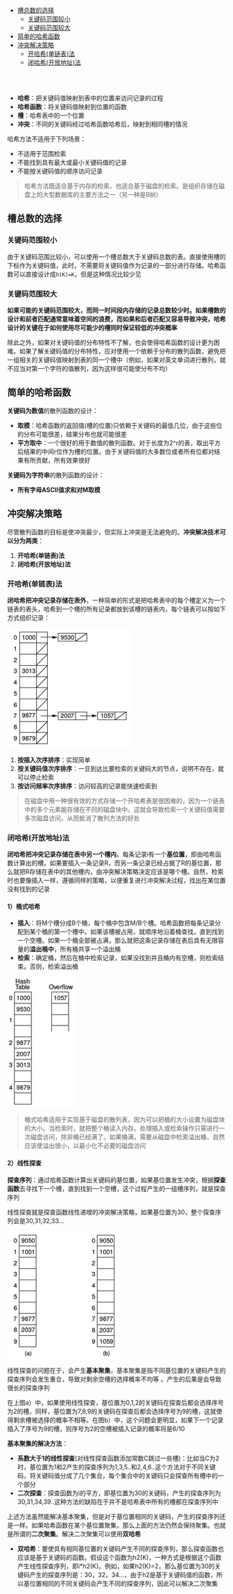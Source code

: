 * [槽总数的选择](#槽总数的选择)
    - [关键码范围较小](#关键码范围较小)
    - [关键码范围较大](#关键码范围较大)
* [简单的哈希函数](#简单的哈希函数)
* [冲突解决策略](#冲突解决策略)
    * [开哈希(单链表)法](#开哈希(单链表)法)
    * [闭哈希(开放地址)法](#闭哈希(开放地址)法)

<br>
<br>

* **哈希**：把关键码值映射到表中的位置来访问记录的过程
* **哈希函数**：将关键码值映射到位置的函数
* **槽**：哈希表中的一个位置
* **冲突**：不同的关键码经过哈希函数哈希后，映射到相同槽的情况

哈希方法不适用于下列场景：

* 不适用于范围检索
* 不能找到具有最大或最小关键码值的记录
* 不能按关键码值的顺序访问记录

>哈希方法既适合基于内存的检索，也适合基于磁盘的检索。是组织存储在磁盘上的大型数据库的主要方法之一（另一种是B树）

## 槽总数的选择

### 关键码范围较小

由于关键码范围比较小，可以使用一个槽总数大于关键码总数的表。直接使用槽的下标作为关键码值，此时，不需要将关键码值作为记录的一部分进行存储。哈希函数可以直接设计成```h(K)=K```，但是这种情况比较少见

### 关键码范围较大

**如果可能的关键码范围较大，而同一时间段内存储的记录总数较少时。如果槽数的设计和前者匹配通常意味着空间的浪费，而如果和后者匹配又容易导致冲突，哈希设计的关键在于如何使用尽可能少的槽同时保证较低的冲突概率**

除此之外，如果对关键码值的分布特性不了解，也会使得哈希函数的设计更为困难。如果了解关键码值的分布特性，应对使用一个依赖于分布的散列函数，避免把一组相关的关键码值映射到表的同一个槽中（例如，如果对英文单词进行散列，就不应当对第一个字符的值散列，因为这样很可能使分布不均）

## 简单的哈希函数

**关键码为数值**的散列函数的设计：

* **取模**：哈希函数的返回值(槽的位置)只依赖于关键码的最低几位，由于这些位的分布可能很差，结果分布也就可能很差
* **平方取中**：一个很好的用于数值的散列函数。对于长度为2^r的表，取出平方后结果的中间r位作为槽的位置。由于关键码值的大多数位或者所有位都对结果有所贡献，所有效果很好

**关键码为字符串**的散列函数的设计：

* **所有字母ASCII值求和对M取模**

## 冲突解决策略

尽管散列函数的目标是使冲突最少，但实际上冲突是无法避免的。**冲突解决技术可以分为两类**：

1. **开哈希(单链表)法**
2. **闭哈希(开放地址)法**

### 开哈希(单链表)法

**闭哈希把冲突记录存储在表外**，一种简单的形式是把哈希表中的每个槽定义为一个链表的表头，哈希到一个槽的所有记录都放到该槽的链表内，每个链表可以按如下方式组织记录：

![](../pic/al-hash-1.png)

1. **按插入次序排序**：实现简单
2. **按关键码值次序排序**：一旦到达比要检索的关键码大的节点，说明不存在，就可以停止检索
3. **按访问频率次序排序**：访问较高的记录能快速检索到

>在磁盘中用一种很有效的方式存储一个开哈希表是很困难的，因为一个链表中的多个元素能存储在不同的磁盘块中。这就会导致检索一个关键码值需要多次磁盘访问，从而抵消了散列方法的好处

### 闭哈希(开放地址)法

**闭哈希把冲突记录存储在表中另一个槽内**。每条记录i有一个**基位置**，即由哈希函数计算出的槽。如果要插入一条记录R，而另一条记录已经占据了R的基位置，那么就把R存储在表中的其他槽内，由冲突解决策略决定应该是哪个槽。自然，检索时也要像插入一样，遵循同样的策略，以便重复进行冲突解决过程，找出在某位置没有找到的记录

#### 1）桶式哈希

* **插入**：将M个槽分成B个桶，每个桶中包含M/B个槽。哈希函数把每条记录分配到某个桶的第一个槽中。如果该槽被占用，就顺序地沿着桶查找，直到找到一个空槽。如果一个桶全部被占满，那么就把这条记录存储在表后具有无限容量的**溢出桶中**，所有桶共享一个溢出桶
* **检索**：确定桶，然后在桶中检索记录，如果没找到并且桶内有空槽，则检索结束。否则，检索溢出桶

![](../pic/al-hash-3.png)

>桶式哈希适用于实现基于磁盘的散列表，因为可以把桶的大小设置为磁盘块的大小。当检索时，就把整个桶读入内存。处理插入或检索操作只需进行一次磁盘访问，除非桶已经满了。如果桶满，需要从磁盘中检索溢出桶，自然应该使溢出很小，以最小化不必要的磁盘访问

#### 2）线性探查

**探查序列**：通过哈希函数计算出关键码的基位置，如果基位置发生冲突，根据**探查函数**去寻找下一个槽，直到找到一个空槽，这个过程产生的一组槽序列，就是探查序列

线性探查就是探查函数线性递增的冲突解决策略，如果基位置为30，整个探查序列会是30,31,32,33...

![](../pic/al-hash-2.png)

线性探查的问题在于，会产生**基本聚集**，基本聚集是指不同基位置的关键码产生的探查序列会发生重合，导致对剩余空槽的选择概率不均等
。产生的后果是会导致很长的探查序列

在上图a）中，如果使用线性探查，基位置为0,1,2的关键码在探查后都会选择序号为2的槽，同样，基位置为7,8,9的关键码在探查后都会选择序号为9的槽，这就使得剩余槽被选择的概率不相等。在图b）中，这个问题会更明显，如果下一个记录插入了序号为9的槽，则序号为2的空槽被插入记录的概率将是6/10

**基本聚集的解决方法**：

* **系数大于1的线性探查**(对线性探查函数添加常数C跳过一些槽)：比如当C为2时，基位置为1和2产生的探查序列为1,3,5..和2,4,6..这个方法对于不同关键码，将关键码值分成了几个集合，每个集合中的关键码只会探查所有槽中的一个部分
* **二次探查**：探查函数为i的平方，即基位置为30的关键码，产生的探查序列为30,31,34,39..这种方法的缺陷在于并不是哈希表中所有的槽都在探查序列中

上述方法虽然能解决基本聚集，但是对于基位置相同的关键码，产生的探查序列还是一样。如果哈希函数在某个基位置聚集，那么上面的方法仍然会保持聚集。也就是所谓的**二次聚集**。解决二次聚集可以使用**双哈希**

* **双哈希**：要使具有相同基位置的关键码产生不同的探查序列，那么探查函数也应该是基于关键码的函数。假设这个函数为h2(K)，一种方式是根据这个函数产生线性探查序列，即i\*h2(K)。例如，如果h2(K)=2，那么基位置为30的关键码产生的探查序列是：30，32，34...，由于h2是基于关键码值的函数，所以基位置相同的不同关键码会产生不同的探查序列，因此可以解决二次聚集